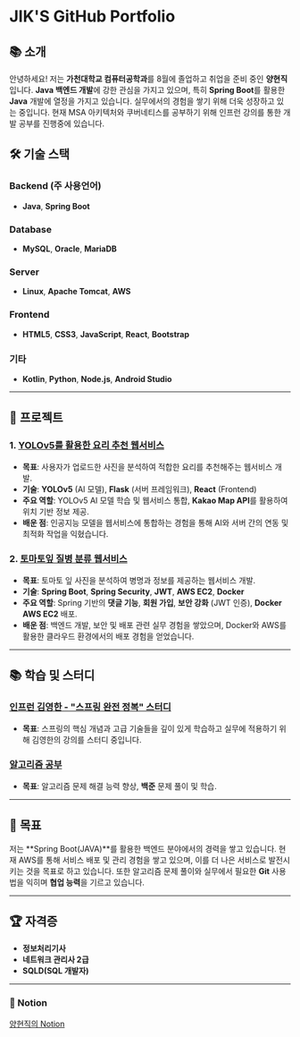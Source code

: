 # JIK'S GitHub Portfolio

## 📚 **소개**
안녕하세요! 저는 **가천대학교 컴퓨터공학과**를 8월에 졸업하고 취업을 준비 중인 **양현직**입니다. **Java 백엔드 개발**에 강한 관심을 가지고 있으며, 특히 **Spring Boot**를 활용한 **Java** 개발에 열정을 가지고 있습니다. 실무에서의 경험을 쌓기 위해 더욱 성장하고 있는 중입니다. 현재 MSA 아키텍처와 쿠버네티스를 공부하기 위해 인프런 강의를 통한 개발 공부를 진행중에 있습니다.

## 🛠 **기술 스택**

### **Backend (주 사용언어)**
- **Java**, **Spring Boot**

### **Database**
- **MySQL**, **Oracle**, **MariaDB**

### **Server**
- **Linux**, **Apache Tomcat**, **AWS**

### **Frontend**
- **HTML5**, **CSS3**, **JavaScript**, **React**, **Bootstrap**

### **기타**
- **Kotlin**, **Python**, **Node.js**, **Android Studio**

---

## 📂 **프로젝트**

### **1. [YOLOv5를 활용한 요리 추천 웹서비스](https://github.com/Gachon-Project)**
- **목표**: 사용자가 업로드한 사진을 분석하여 적합한 요리를 추천해주는 웹서비스 개발.
- **기술**: **YOLOv5** (AI 모델), **Flask** (서버 프레임워크), **React** (Frontend)
- **주요 역할**: YOLOv5 AI 모델 학습 및 웹서비스 통합, **Kakao Map API**를 활용하여 위치 기반 정보 제공.
- **배운 점**: 인공지능 모델을 웹서비스에 통합하는 경험을 통해 AI와 서버 간의 연동 및 최적화 작업을 익혔습니다.

### **2. [토마토잎 질병 분류 웹서비스](https://github.com/JiksGit/TomatoSpring)**
- **목표**: 토마토 잎 사진을 분석하여 병명과 정보를 제공하는 웹서비스 개발.
- **기술**: **Spring Boot**, **Spring Security**, **JWT**, **AWS EC2**, **Docker**
- **주요 역할**: Spring 기반의 **댓글 기능**, **회원 가입**, **보안 강화** (JWT 인증), **Docker AWS EC2** 배포.
- **배운 점**: 백엔드 개발, 보안 및 배포 관련 실무 경험을 쌓았으며, Docker와 AWS를 활용한 클라우드 환경에서의 배포 경험을 얻었습니다.

---

## 📚 **학습 및 스터디**

### **[인프런 김영한 - "스프링 완전 정복" 스터디](https://github.com/Inflearn-Springboot)**
- **목표**: 스프링의 핵심 개념과 고급 기술들을 깊이 있게 학습하고 실무에 적용하기 위해 김영한의 강의를 스터디 중입니다.

### **[알고리즘 공부](https://github.com/JiksGit/Java-CodingTest)**
- **목표**: 알고리즘 문제 해결 능력 향상, **백준** 문제 풀이 및 학습.

---

## 🎯 **목표**
저는 **Spring Boot(JAVA)**를 활용한 백엔드 분야에서의 경력을 쌓고 있습니다. 현재 AWS를 통해 서비스 배포 및 관리 경험을 쌓고 있으며, 이를 더 나은 서비스로 발전시키는 것을 목표로 하고 있습니다. 또한 알고리즘 문제 풀이와 실무에서 필요한 **Git** 사용법을 익히며 **협업 능력**을 기르고 있습니다.

---

## 🏆 **자격증**
- **정보처리기사**
- **네트워크 관리사 2급**
- **SQLD(SQL 개발자)**

---

### **📜 Notion**  
[양현직의 Notion](https://www.notion.so/JAVA-31d0e187114b48f18efa376033c33308)
